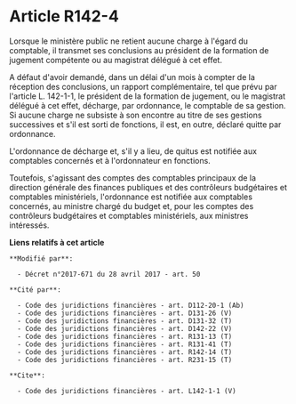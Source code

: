 # Article R142-4

Lorsque le ministère public ne retient aucune charge à l'égard du comptable, il transmet ses conclusions au président de la
formation de jugement compétente ou au magistrat délégué à cet effet. 

A défaut d'avoir demandé, dans un délai d'un mois à compter de la réception des conclusions, un rapport complémentaire, tel
que prévu par l'article L. 142-1-1, le président de la formation de jugement, ou le magistrat délégué à cet effet, décharge,
par ordonnance, le comptable de sa gestion. Si aucune charge ne subsiste à son encontre au titre de ses gestions successives
et s'il est sorti de fonctions, il est, en outre, déclaré quitte par ordonnance. 

L'ordonnance de décharge et, s'il y a lieu, de quitus est notifiée aux comptables concernés et à l'ordonnateur en fonctions. 

Toutefois, s'agissant des comptes des comptables principaux de la direction générale des finances publiques et des
contrôleurs budgétaires et comptables ministériels, l'ordonnance est notifiée aux comptables concernés, au ministre chargé du
budget et, pour les comptes des contrôleurs budgétaires et comptables ministériels, aux ministres intéressés.

**Liens relatifs à cet article**

	**Modifié par**:

	  - Décret n°2017-671 du 28 avril 2017 - art. 50

	**Cité par**:

	  - Code des juridictions financières - art. D112-20-1 (Ab)
	  - Code des juridictions financières - art. D131-26 (V)
	  - Code des juridictions financières - art. D131-32 (T)
	  - Code des juridictions financières - art. D142-22 (V)
	  - Code des juridictions financières - art. R131-13 (T)
	  - Code des juridictions financières - art. R131-41 (T)
	  - Code des juridictions financières - art. R142-14 (T)
	  - Code des juridictions financières - art. R231-15 (T)

	**Cite**:

	  - Code des juridictions financières - art. L142-1-1 (V)
